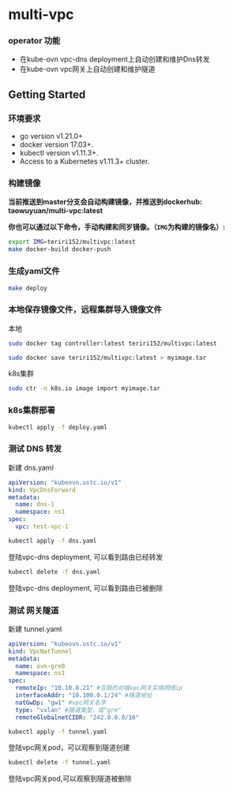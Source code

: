 # multi-vpc
### operator 功能
- 在kube-ovn vpc-dns deployment上自动创建和维护Dns转发
- 在kube-ovn vpc网关上自动创建和维护隧道

## Getting Started

### 环境要求
- go version v1.21.0+
- docker version 17.03+.
- kubectl version v1.11.3+.
- Access to a Kubernetes v1.11.3+ cluster.

### 构建镜像
**当前推送到master分支会自动构建镜像，并推送到dockerhub: taowuyuan/multi-vpc:latest**

**你也可以通过以下命令，手动构建和同岁镜像。（`IMG`为构建的镜像名）:**

```sh
export IMG=teriri152/multivpc:latest
make docker-build docker-push
```

### 生成yaml文件

```sh
make deploy
```

### 本地保存镜像文件，远程集群导入镜像文件

本地
```sh
sudo docker tag controller:latest teriri152/multivpc:latest

sudo docker save teriri152/multivpc:latest > myimage.tar
```

k8s集群
```sh
sudo ctr -n k8s.io image import myimage.tar
```

### k8s集群部署
```sh
kubectl apply -f deploy.yaml
```

### 测试 DNS 转发

新建 dns.yaml
```yaml
apiVersion: "kubeovn.ustc.io/v1"
kind: VpcDnsForward
metadata:
  name: dns-1
  namespace: ns1
spec:
  vpc: test-vpc-1

```
```sh
kubectl apply -f dns.yaml
```
登陆vpc-dns deployment, 可以看到路由已经转发
```sh
kubectl delete -f dns.yaml
```
登陆vpc-dns deployment, 可以看到路由已被删除


### 测试 网关隧道
新建 tunnel.yaml

```yaml
apiVersion: "kubeovn.ustc.io/v1"
kind: VpcNatTunnel
metadata:
  name: ovn-gre0
  namespace: ns1
spec:
  remoteIp: "10.10.0.21" #互联的对端vpc网关实体网络ip
  interfaceAddr: "10.100.0.1/24" #隧道地址
  natGwDp: "gw1" #vpc网关名字
  type: "vxlan" #隧道类型，或"gre"
  remoteGlobalnetCIDR: "242.0.0.0/16"

```
```sh
kubectl apply -f tunnel.yaml
```
登陆vpc网关pod，可以观察到隧道创建
```sh
kubectl delete -f tunnel.yaml
```
登陆vpc网关pod,可以观察到隧道被删除

